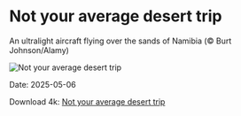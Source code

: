 # Not your average desert trip

An ultralight aircraft flying over the sands of Namibia (© Burt Johnson/Alamy)

![Not your average desert trip](https://bing.com/th?id=OHR.FlyoverNamibia_EN-US6033011196_UHD.jpg&rf=LaDigue_UHD.jpg&pid=hp&w=1024&h=576&rs=1&c=4)

Date: 2025-05-06

Download 4k: [Not your average desert trip](https://bing.com/th?id=OHR.FlyoverNamibia_EN-US6033011196_UHD.jpg&rf=LaDigue_UHD.jpg&pid=hp&w=3840&h=2160&rs=1&c=4)

